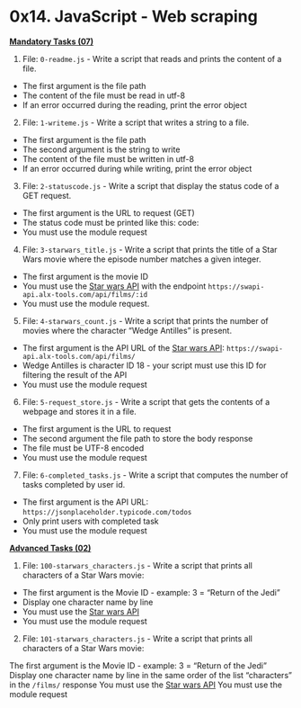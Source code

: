 # 0x14. JavaScript - Web scraping

**<ins>Mandatory Tasks (07)</ins>**

1. File: `0-readme.js` - Write a script that reads and prints the content of a file.
- The first argument is the file path
- The content of the file must be read in utf-8
- If an error occurred during the reading, print the error object

2. File: `1-writeme.js` - Write a script that writes a string to a file.
- The first argument is the file path
- The second argument is the string to write
- The content of the file must be written in utf-8
- If an error occurred during while writing, print the error object

3. File: `2-statuscode.js` - Write a script that display the status code of a GET request.
- The first argument is the URL to request (GET)
- The status code must be printed like this: code: <status code>
- You must use the module request

4. File: `3-starwars_title.js` - Write a script that prints the title of a Star Wars movie where the episode number matches a given integer.
- The first argument is the movie ID
- You must use the [Star wars API](https://swapi-api.alx-tools.com/) with the endpoint `https://swapi-api.alx-tools.com/api/films/:id`
- You must use the module request.

5. File: `4-starwars_count.js` - Write a script that prints the number of movies where the character “Wedge Antilles” is present.
- The first argument is the API URL of the [Star wars API](https://swapi-api.alx-tools.com/): `https://swapi-api.alx-tools.com/api/films/`
- Wedge Antilles is character ID 18 - your script must use this ID for filtering the result of the API
- You must use the module request

6. File: `5-request_store.js` - Write a script that gets the contents of a webpage and stores it in a file.
- The first argument is the URL to request
- The second argument the file path to store the body response
- The file must be UTF-8 encoded
- You must use the module request

7. File: `6-completed_tasks.js` - Write a script that computes the number of tasks completed by user id.
- The first argument is the API URL: `https://jsonplaceholder.typicode.com/todos`
- Only print users with completed task
- You must use the module request


**<ins>Advanced Tasks (02)</ins>**

1. File: `100-starwars_characters.js` - Write a script that prints all characters of a Star Wars movie:
- The first argument is the Movie ID - example: 3 = “Return of the Jedi”
- Display one character name by line
- You must use the [Star wars API](https://swapi-api.alx-tools.com/)
- You must use the module request

2. File: `101-starwars_characters.js` - Write a script that prints all characters of a Star Wars movie:

The first argument is the Movie ID - example: 3 = “Return of the Jedi”
Display one character name by line in the same order of the list “characters” in the `/films/` response
You must use the [Star wars API](https://swapi-api.alx-tools.com/)
You must use the module request

